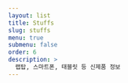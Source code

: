 ```yaml
---
layout: list
title: Stuffs
slug: stuffs
menu: true
submenu: false
order: 6
description: >
  랩탑, 스마트폰, 태블릿 등 신제품 정보
---
```


